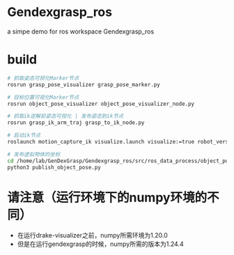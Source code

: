 # Gendexgrasp_ros
a simpe demo for ros workspace Gendexgrasp_ros

# build
```bash
# 抓取姿态可视化Marker节点
rosrun grasp_pose_visualizer grasp_pose_marker.py

# 目标位置可视化Marker节点
rosrun object_pose_visualizer object_pose_visualizer_node.py

# 抓取ik逆解前姿态可视化 | 发布姿态到ik节点
rosrun grasp_ik_arm_traj grasp_to_ik_node.py 

# 启动ik节点
roslaunch motion_capture_ik visualize.launch visualize:=true robot_version:=4 control_hand_side:=0 send_srv:=0

# 发布虚拟物体的坐标
cd /home/lab/GenDexGrasp/Gendexgrasp_ros/src/ros_data_process/object_pose_visualizer/scripts
python3 publish_object_pose.py
```

# 请注意（运行环境下的numpy环境的不同）
* 在运行drake-visualizer之前，numpy所需环境为1.20.0
* 但是在运行gendexgrasp的时候，numpy所需的版本为1.24.4

